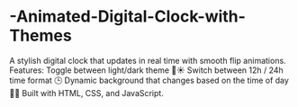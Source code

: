 # -Animated-Digital-Clock-with-Themes
A stylish digital clock that updates in real time with smooth flip animations. Features:  Toggle between light/dark theme 🌙☀️  Switch between 12h / 24h time format 🕒  Dynamic background that changes based on the time of day 🌅🌌  Built with HTML, CSS, and JavaScript.
